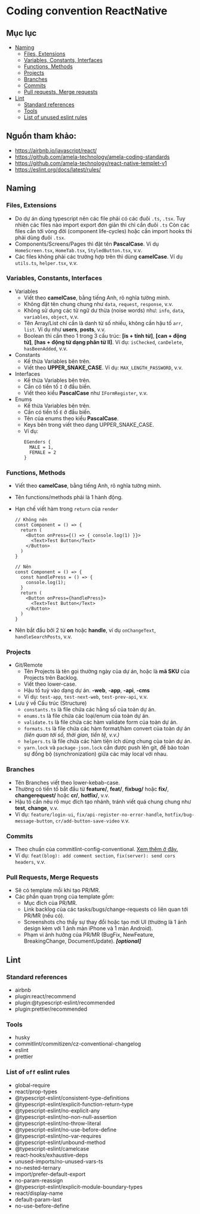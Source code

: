 # Coding convention ReactNative

## Mục lục

- [Naming](#naming)
  - [Files, Extensions](#files-extensions)
  - [Variables, Constants, Interfaces](#variables-constants-interfaces)
  - [Functions, Methods](#functions-methods)
  - [Projects](#projects)
  - [Branches](#branches)
  - [Commits](#commits)
  - [Pull requests, Merge requests](#pull-requests-merge-requests)
- [Lint](#lint)
  - [Standard references](#standard-references)
  - [Tools](#tools)
  - [List of unused eslint rules](#list-of-unused-eslint-rules)

## Nguồn tham khảo:

- https://airbnb.io/javascript/react/
- https://github.com/amela-technology/amela-coding-standards
- https://github.com/amela-technology/react-native-templet-v1
- https://eslint.org/docs/latest/rules/

## Naming

### Files, Extensions

- Do dự án dùng typescript nên các file phải có các đuôi `.ts`, `.tsx`. Tuy nhiên các files nào import export đơn giản thì chỉ cần đuôi `.ts` Còn các files cần tới vòng đời (component life-cycles) hoặc cần import hooks thì phải dùng đuôi `.tsx`.
- Components/Screens/Pages thì đặt tên **PascalCase**. Ví dụ `HomeScreen.tsx`, `HomeTab.tsx`, `StyledButton.tsx`, v.v.
- Các files không phải các trường hợp trên thì dùng **camelCase**. Ví dụ `utils.ts`, `helper.tsx`, v.v.

### Variables, Constants, Interfaces

- Variables
  - Viết theo **camelCase**, bằng tiếng Anh, rõ nghĩa tường minh.
  - Không đặt tên chung chung như `data`, `request`, `response`, v.v.
  - Không sử dụng các từ ngữ dư thừa (noise words) như: `info`, `data`, `variables`, `object`, v.v.
  - Tên Array/List chỉ cần là danh từ số nhiều, không cần hậu tố `arr`, `list`. Ví dụ như **users**, **posts**, v.v.
  - Boolean thì cần theo 1 trong 3 cấu trúc: **[is + tính từ]**, **[can + động từ]**, **[has + động từ dạng phân từ II]**. Ví dụ: `isChecked`, `canDelete`, `hasBeenAdded`, v.v.
- Constants
  - Kế thừa Variables bên trên.
  - Viết theo **UPPER_SNAKE_CASE**. Ví dụ: `MAX_LENGTH_PASSWORD`, v.v.
- Interfaces
  - Kế thừa Variables bên trên.
  - Cần có tiền tố `I` ở đầu biến.
  - Viết theo kiểu **PascalCase** như `IFormRegister`, v.v.
- Enums
  - Kế thừa Variables bên trên.
  - Cần có tiền tố `E` ở đầu biến.
  - Tên của enums theo kiểu **PascalCase**.
  - Keys bên trong viết theo dạng UPPER_SNAKE_CASE.
  - Ví dụ:
    ```
    EGenders {
      MALE = 1,
      FEMALE = 2
    }
    ```

### Functions, Methods

- Viết theo **camelCase**, bằng tiếng Anh, rõ nghĩa tường minh.
- Tên functions/methods phải là 1 hành động.
- Hạn chế viết hàm trong `return` của `render`

  ```
  // Không nên
  const Component = () => {
    return (
      <Button onPress={() => { console.log(1) }}>
        <Text>Test Button</Text>
      </Button>
    )
  }

  // Nên
  const Component = () => {
    const handlePress = () => {
      console.log(1);
    }
    return (
      <Button onPress={handlePress}>
        <Text>Test Button</Text>
      </Button>
    )
  }
  ```

- Nên bắt đầu bởi 2 từ **on** hoặc **handle**, ví dụ `onChangeText`, `handleSearchPosts`, v.v.

### Projects

- Git/Remote
  - Tên Projects là tên gọi thường ngày của dự án, hoặc là **mã SKU** của Projects trên Backlog.
  - Viết theo lower-case.
  - Hậu tố tuỳ vào dạng dự án. **-web**, **-app**, **-api**, **-cms**
  - Ví dụ: `test-app`, `test-next-web`, `test-prev-api`, v.v.
- Lưu ý về Cấu trúc (Structure)
  - `constants.ts` là file chứa các hằng số của toàn dự án.
  - `enums.ts` là file chứa các loại/enum của toàn dự án.
  - `validate.ts` là file chứa các hàm validate form của toàn dự án.
  - `formats.ts` là file chứa các hàm format/hàm convert của toàn dự án _(liên quan tới số, thời gian, tiền tệ, v.v.)_
  - `helpers.ts` là file chứa các hàm tiện ích dùng chung của toàn dự án.
  - `yarn.lock` và `package-json.lock` cần được push lên git, để bảo toàn sự đồng bộ (synchronization) giữa các máy local với nhau.

### Branches

- Tên Branches viết theo lower-kebab-case.
- Thường có tiền tố bắt đầu từ **feature/**, **feat/**, **fixbug/** hoặc **fix/**, **changerequest/** hoặc **cr/**, **hotfix/**, v.v.
- Hậu tố cần nêu rõ mục đích tạo nhánh, tránh viết quá chung chung như **test**, **change**, v.v.
- Ví dụ: `feature/login-ui`, `fix/api-register-no-error-handle`, `hotfix/bug-message-button`, `cr/add-button-save-video` v.v.

### Commits

- Theo chuẩn của commitlint-config-conventional. [Xem thêm ở đây.](https://github.com/conventional-changelog/commitlint/tree/master/@commitlint/config-conventional#type-enum)
- Ví dụ: `feat(blog): add comment section`, `fix(server): send cors headers`, v.v.

### Pull Requests, Merge Requests

- Sẽ có template mỗi khi tạo PR/MR.
- Các phần quan trọng của template gồm:
  - Mục đích của PR/MR.
  - Link backlog của các tasks/bugs/change-requests có liên quan tới PR/MR (nếu có).
  - Screenshots cho thấy sự thay đổi hoặc tạo mới UI (thường là 1 ảnh design kèm với 1 ảnh màn iPhone và 1 màn Android).
  - Phạm vi ảnh hưởng của PR/MR (BugFix, NewFeature, BreakingChange, DocumentUpdate). **_[optional]_**

## Lint

### Standard references

- airbnb
- plugin:react/recommend
- plugin:@typescript-eslint/recommended
- plugin:prettier/recommended

### Tools

- husky
- commitlint/commitizen/cz-conventional-changelog
- eslint
- prettier

### List of `off` eslint rules

- global-require
- react/prop-types
- @typescript-eslint/consistent-type-definitions
- @typescript-eslint/explicit-function-return-type
- @typescript-eslint/no-explicit-any
- @typescript-eslint/no-non-null-assertion
- @typescript-eslint/no-throw-literal
- @typescript-eslint/no-use-before-define
- @typescript-eslint/no-var-requires
- @typescript-eslint/unbound-method
- @typescript-eslint/camelcase
- react-hooks/exhaustive-deps
- unused-imports/no-unused-vars-ts
- no-nested-ternary
- import/prefer-default-export
- no-param-reassign
- @typescript-eslint/explicit-module-boundary-types
- react/display-name
- default-param-last
- no-use-before-define
